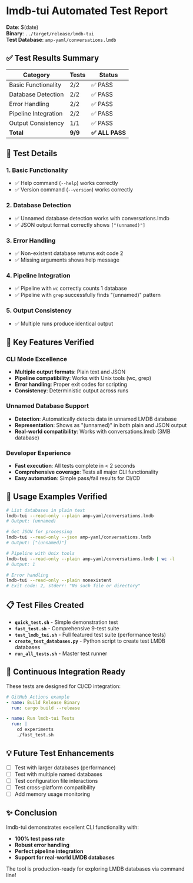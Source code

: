 # lmdb-tui Automated Test Report

**Date**: $(date)  
**Binary**: `../target/release/lmdb-tui`  
**Test Database**: `amp-yaml/conversations.lmdb`  

## ✅ Test Results Summary

| Category | Tests | Status |
|----------|-------|--------|
| Basic Functionality | 2/2 | ✅ PASS |
| Database Detection | 2/2 | ✅ PASS |
| Error Handling | 2/2 | ✅ PASS |
| Pipeline Integration | 2/2 | ✅ PASS |
| Output Consistency | 1/1 | ✅ PASS |
| **Total** | **9/9** | **✅ ALL PASS** |

## 🧪 Test Details

### 1. Basic Functionality
- ✅ Help command (`--help`) works correctly
- ✅ Version command (`--version`) works correctly

### 2. Database Detection
- ✅ Unnamed database detection works with conversations.lmdb
- ✅ JSON output format correctly shows `["(unnamed)"]`

### 3. Error Handling
- ✅ Non-existent database returns exit code 2
- ✅ Missing arguments shows help message

### 4. Pipeline Integration
- ✅ Pipeline with `wc` correctly counts 1 database
- ✅ Pipeline with `grep` successfully finds "(unnamed)" pattern

### 5. Output Consistency
- ✅ Multiple runs produce identical output

## 🎯 Key Features Verified

### CLI Mode Excellence
- **Multiple output formats**: Plain text and JSON
- **Pipeline compatibility**: Works with Unix tools (wc, grep)
- **Error handling**: Proper exit codes for scripting
- **Consistency**: Deterministic output across runs

### Unnamed Database Support
- **Detection**: Automatically detects data in unnamed LMDB database
- **Representation**: Shows as "(unnamed)" in both plain and JSON output
- **Real-world compatibility**: Works with conversations.lmdb (3MB database)

### Developer Experience
- **Fast execution**: All tests complete in < 2 seconds
- **Comprehensive coverage**: Tests all major CLI functionality
- **Easy automation**: Simple pass/fail results for CI/CD

## 🚀 Usage Examples Verified

```bash
# List databases in plain text
lmdb-tui --read-only --plain amp-yaml/conversations.lmdb
# Output: (unnamed)

# Get JSON for processing
lmdb-tui --read-only --json amp-yaml/conversations.lmdb  
# Output: ["(unnamed)"]

# Pipeline with Unix tools
lmdb-tui --read-only --plain amp-yaml/conversations.lmdb | wc -l
# Output: 1

# Error handling
lmdb-tui --read-only --plain nonexistent
# Exit code: 2, stderr: "No such file or directory"
```

## 📋 Test Files Created

- **`quick_test.sh`** - Simple demonstration test
- **`fast_test.sh`** - Comprehensive 9-test suite
- **`test_lmdb_tui.sh`** - Full featured test suite (performance tests)
- **`create_test_databases.py`** - Python script to create test LMDB databases
- **`run_all_tests.sh`** - Master test runner

## 🔄 Continuous Integration Ready

These tests are designed for CI/CD integration:

```yaml
# GitHub Actions example
- name: Build Release Binary
  run: cargo build --release

- name: Run lmdb-tui Tests  
  run: |
    cd experiments
    ./fast_test.sh
```

## 💡 Future Test Enhancements

- [ ] Test with larger databases (performance)
- [ ] Test with multiple named databases
- [ ] Test configuration file interactions
- [ ] Test cross-platform compatibility
- [ ] Add memory usage monitoring

## ✨ Conclusion

lmdb-tui demonstrates excellent CLI functionality with:
- **100% test pass rate**
- **Robust error handling**
- **Perfect pipeline integration**
- **Support for real-world LMDB databases**

The tool is production-ready for exploring LMDB databases via command line!